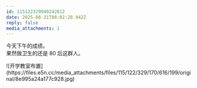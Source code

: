 ```yaml
---
id: 115122329940242812
date: 2025-08-31T08:02:28.942Z
reply: false
media_attachments: 1
---
```


<p>今天下午的成绩。<br>果然做卫生的还是 80 后这群人。</p>
![开学教室布置](https://files.e5n.cc/media_attachments/files/115/122/329/170/616/199/original/8e995a24a177c928.jpg)

